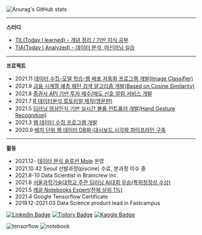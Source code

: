 ![Anurag's GitHub stats](https://github-readme-stats.vercel.app/api?username=sw-song&show_icons=true&theme=merko)

---
**스터디**
- [TIL(Today I learned) - 개념 정리 / 기반 지식 공부](https://github.com/seungson/TIL) 
- [TIA(Today I Analyzed) - 데이터 분석, 머신러닝 실습](https://github.com/seungson/TIA) 

---
**프로젝트**
- 2021.11 [데이터 수집-모델 학습-웹 배포 자동화 프로그램 개발(Image Classifier)](https://github.com/seungson/Slic)
- 2021.9 [금융 시계열 예측 패턴 검색 알고리즘 개발(Based on Cosine Similarity)](https://github.com/seungson/SPF)
- 2021.8 [증권사 API 기반 투자 매수/매도 신호 알림 서비스 개발](https://github.com/seungson/kiwoom)
- 2021.7 [R 데이터분석 튜토리얼 제작(영문판)](https://github.com/seungson/rbook)
- 2021.5 [딥러닝 영상인식 기반 실시간 볼륨 컨트롤러 개발(Hand Gesture Recognition)](https://github.com/seungson/RealTime_Gesture_VolumeControl)
- 2021.3 [웹 데이터 수집 프로그램 개발](https://github.com/seungson/KR_Tech_Edu_WebScraper)
- 2020.9 [배치 단위 웹 데이터 DB화-대시보드 시각화 파이프라인 구축](https://github.com/seungson/Tech-Trends-2020)

---
**활동**
- 2021.12- [데이터 분석 솔루션 Mole](https://data-mole.notion.site/MOLE-13dce7f47ba947568a2d8d85e51d0182) 운영
- 2021.10 42 Seoul 선발과정(piscine) 수료, 본과정 이수 중
- 2021.8-10 Data Scientist in Braincrew inc.
- 2021.8 [서울과학기술대학교 주관 딥러닝 AI대회 우승(특허청장상 수상)](https://github.com/seungson/GAN_Project)
- 2021.5 [캐글 Notebooks Expert(전체 상위 1%)](https://www.kaggle.com/songseungwon)
- 2021.4 Google Tensorflow Certificate
- 2019.12-2021.03 Data Science product lead in Fastcampus

[![Linkedin Badge](https://img.shields.io/badge/-LinkedIn-007DC1?style=rounde&logo=Linkedin&link=https://www.linkedin.com/in/seungwonsong/)](https://www.linkedin.com/in/seungwonsong/)
[![Tistory Badge](http://img.shields.io/badge/-Tistory-FF5E5B?style=round&logo=Telegraph&link=https://songseungwon.tistory.com)](https://songseungwon.tistory.com)
[![Kaggle Badge](https://img.shields.io/badge/-Kaggle-20BEFF?style=round&logo=Keras&logoColor=white&link=https://www.kaggle.com/songseungwon)](https://www.kaggle.com/songseungwon)

![tensorflow](https://api.accredible.com/v1/frontend/credential_website_embed_image/badge/32041855)
![notebook](https://road-to-kaggle-grandmaster.vercel.app/api/badges/songseungwon/notebook)
